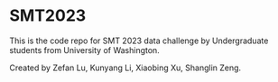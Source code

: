 # SMT2023

This is the code repo for SMT 2023 data challenge by Undergraduate students from University of Washington.

Created by Zefan Lu, Kunyang Li, Xiaobing Xu, Shanglin Zeng.
